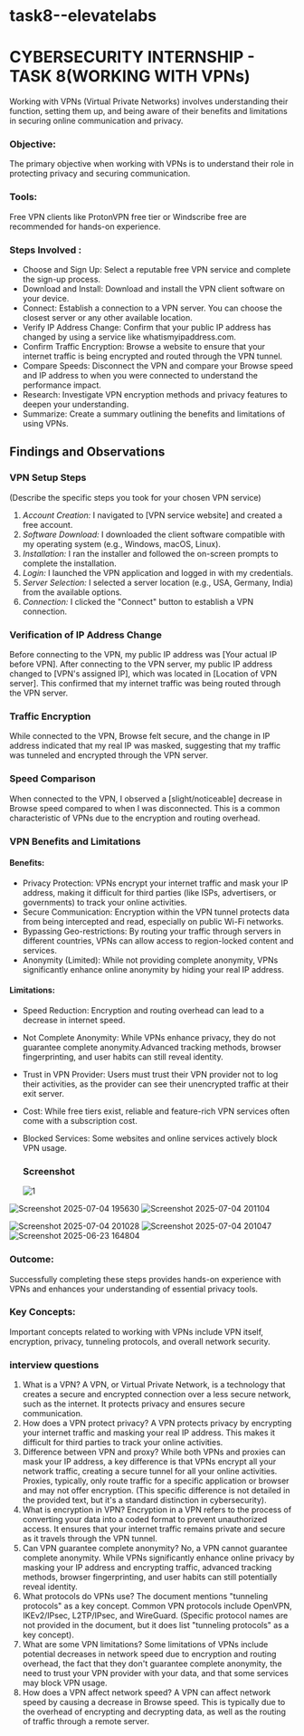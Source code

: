 # task8--elevatelabs
# CYBERSECURITY INTERNSHIP - TASK 8(WORKING WITH VPNs)
Working with VPNs (Virtual Private Networks) involves understanding their function, setting them up, and being aware of their benefits and limitations in securing online communication and privacy.
### Objective: 
The primary objective when working with VPNs is to understand their role in protecting privacy and securing communication.
### Tools: 
Free VPN clients like ProtonVPN free tier or Windscribe free are recommended for hands-on experience.
### Steps Involved :
 * Choose and Sign Up: Select a reputable free VPN service and complete the sign-up process.
 * Download and Install: Download and install the VPN client software on your device.
 * Connect: Establish a connection to a VPN server. You can choose the closest server or any other available location.
 * Verify IP Address Change: Confirm that your public IP address has changed by using a service like whatismyipaddress.com.
 * Confirm Traffic Encryption: Browse a website to ensure that your internet traffic is being encrypted and routed through the VPN tunnel.
 * Compare Speeds: Disconnect the VPN and compare your Browse speed and IP address to when you were connected to understand the performance impact.
 * Research: Investigate VPN encryption methods and privacy features to deepen your understanding.
 * Summarize: Create a summary outlining the benefits and limitations of using VPNs.
## Findings and Observations

### VPN Setup Steps
(Describe the specific steps you took for your chosen VPN service)
1.  *Account Creation:* I navigated to [VPN service website] and created a free account.
2.  *Software Download:* I downloaded the client software compatible with my operating system (e.g., Windows, macOS, Linux).
3.  *Installation:* I ran the installer and followed the on-screen prompts to complete the installation.
4.  *Login:* I launched the VPN application and logged in with my credentials.
5.  *Server Selection:* I selected a server location (e.g., USA, Germany, India) from the available options.
6.  *Connection:* I clicked the "Connect" button to establish a VPN connection.
   ### Verification of IP Address Change
Before connecting to the VPN, my public IP address was [Your actual IP before VPN].
After connecting to the VPN server, my public IP address changed to [VPN's assigned IP], which was located in [Location of VPN server]. This confirmed that my internet traffic was being routed through the VPN server.

### Traffic Encryption
While connected to the VPN, Browse felt secure, and the change in IP address indicated that my real IP was masked, suggesting that my traffic was tunneled and encrypted through the VPN server.

### Speed Comparison
When connected to the VPN, I observed a [slight/noticeable] decrease in Browse speed compared to when I was disconnected. This is a common characteristic of VPNs due to the encryption and routing overhead.
### VPN Benefits and Limitations

#### Benefits:
* Privacy Protection: VPNs encrypt your internet traffic and mask your IP address, making it difficult for third parties (like ISPs, advertisers, or governments) to track your online activities.
* Secure Communication: Encryption within the VPN tunnel protects data from being intercepted and read, especially on public Wi-Fi networks.
* Bypassing Geo-restrictions: By routing your traffic through servers in different countries, VPNs can allow access to region-locked content and services.
* Anonymity (Limited): While not providing complete anonymity, VPNs significantly enhance online anonymity by hiding your real IP address.
#### Limitations:
* Speed Reduction: Encryption and routing overhead can lead to a decrease in internet speed.
* Not Complete Anonymity: While VPNs enhance privacy, they do not guarantee complete anonymity.Advanced tracking methods, browser fingerprinting, and user habits can still reveal identity.
* Trust in VPN Provider: Users must trust their VPN provider not to log their activities, as the provider can see their unencrypted traffic at their exit server.
* Cost: While free tiers exist, reliable and feature-rich VPN services often come with a subscription cost.
* Blocked Services: Some websites and online services actively block VPN usage.


   ### Screenshot
   ![1](https://github.com/user-attachments/assets/16d2b98c-ddab-4dfe-aaf7-440d7767b1df)
   
![Screenshot 2025-07-04 195630](https://github.com/user-attachments/assets/0d24084e-ea3b-4c4e-9c23-044215117e80)
![Screenshot 2025-07-04 201104](https://github.com/user-attachments/assets/fd9eb0e4-606f-4245-99c0-f805ded61362)

![Screenshot 2025-07-04 201028](https://github.com/user-attachments/assets/1c9da159-d068-4b23-9677-5810cf74fd0b)
![Screenshot 2025-07-04 201047](https://github.com/user-attachments/assets/d12d8269-7295-4bb6-aad1-cb568200b20d)
![Screenshot 2025-06-23 164804](https://github.com/user-attachments/assets/553aa155-443b-43c4-bbf8-6f984ad4e78b)


### Outcome: 
Successfully completing these steps provides hands-on experience with VPNs and enhances your understanding of essential privacy tools.
### Key Concepts:
Important concepts related to working with VPNs include VPN itself, encryption, privacy, tunneling protocols, and overall network security.
### interview questions 
1. What is a VPN?
A VPN, or Virtual Private Network, is a technology that creates a secure and encrypted connection over a less secure network, such as the internet. It protects privacy and ensures secure communication.
2. How does a VPN protect privacy?
A VPN protects privacy by encrypting your internet traffic and masking your real IP address. This makes it difficult for third parties to track your online activities.
3. Difference between VPN and proxy?
While both VPNs and proxies can mask your IP address, a key difference is that VPNs encrypt all your network traffic, creating a secure tunnel for all your online activities. Proxies, typically, only route traffic for a specific application or browser and may not offer encryption. (This specific difference is not detailed in the provided text, but it's a standard distinction in cybersecurity).
4. What is encryption in VPN?
Encryption in a VPN refers to the process of converting your data into a coded format to prevent unauthorized access. It ensures that your internet traffic remains private and secure as it travels through the VPN tunnel.
5. Can VPN guarantee complete anonymity?
No, a VPN cannot guarantee complete anonymity. While VPNs significantly enhance online privacy by masking your IP address and encrypting traffic, advanced tracking methods, browser fingerprinting, and user habits can still potentially reveal identity.
6. What protocols do VPNs use?
The document mentions "tunneling protocols" as a key concept. Common VPN protocols include OpenVPN, IKEv2/IPsec, L2TP/IPsec, and WireGuard. (Specific protocol names are not provided in the document, but it does list "tunneling protocols" as a key concept).
7. What are some VPN limitations?
Some limitations of VPNs include potential decreases in network speed due to encryption and routing overhead, the fact that they don't guarantee complete anonymity, the need to trust your VPN provider with your data, and that some services may block VPN usage.
8. How does a VPN affect network speed?
A VPN can affect network speed by causing a decrease in Browse speed. This is typically due to the overhead of encrypting and decrypting data, as well as the routing of traffic through a remote server.
